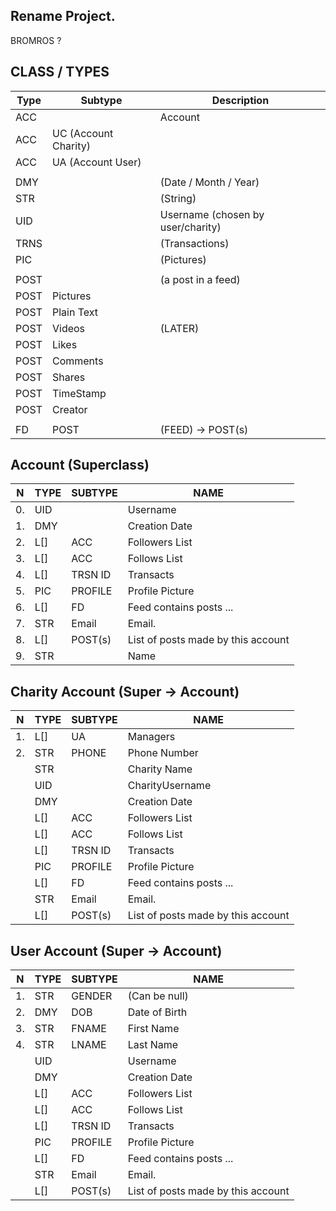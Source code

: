 ## Rename Project.

BROMROS ?

## CLASS / TYPES

| Type | Subtype              | Description                      |
| ---- | -------------------- | -------------------------------- |
| ACC  |                      | Account                          |
| ACC  | UC (Account Charity) |                                  |
| ACC  | UA (Account User)    |                                  |
|      |                      |                                  |
| DMY  |                      | (Date / Month / Year)            |
| STR  |                      | (String)                         |
| UID  |                      | Username (chosen by user/charity)|
| TRNS |                      | (Transactions)                   |
| PIC  |                      | (Pictures)                       |
|      |                      |                                  |
| POST |                      | (a post in a feed)               |
| POST | Pictures             |                                  |
| POST | Plain Text           |                                  |
| POST | Videos               | (LATER)                          |
| POST | Likes                |                                  |
| POST | Comments             |                                  |
| POST | Shares               |                                  |
| POST | TimeStamp            |                                  |
| POST | Creator              |                                  |
|      |                      |                                  |
| FD   | POST                 | (FEED) -> POST(s)                |

## Account (Superclass)

| N   | TYPE | SUBTYPE | NAME                               |
| --- | ---- | ------- | ---------------------------------- |
| 0.  | UID  |         | Username                           |
| 1.  | DMY  |         | Creation Date                      |
| 2.  | L[]  | ACC     | Followers List                     |
| 3.  | L[]  | ACC     | Follows List                       |
| 4.  | L[]  | TRSN ID | Transacts                          |
| 5.  | PIC  | PROFILE | Profile Picture                    |
| 6.  | L[]  | FD      | Feed contains posts ...            |
| 7.  | STR  | Email   | Email.                             |
| 8.  | L[]  | POST(s) | List of posts made by this account |
| 9.  | STR  |         | Name                               |

## Charity Account (Super -> Account)

| N   | TYPE | SUBTYPE | NAME                               |
| --- | ---- | ------- | ---------------------------------- |
| 1.  | L[]  | UA      | Managers                           |
| 2.  | STR  | PHONE   | Phone Number                       |
|     | STR  |         | Charity Name                       |
|     | UID  |         | CharityUsername                    |
|     | DMY  |         | Creation Date                      |
|     | L[]  | ACC     | Followers List                     |
|     | L[]  | ACC     | Follows List                       |
|     | L[]  | TRSN ID | Transacts                          |
|     | PIC  | PROFILE | Profile Picture                    |
|     | L[]  | FD      | Feed contains posts ...            |
|     | STR  | Email   | Email.                             |
|     | L[]  | POST(s) | List of posts made by this account |

## User Account (Super -> Account)

| N   | TYPE | SUBTYPE | NAME                               |
| --- | ---- | ------- | ---------------------------------- |
| 1.  | STR  | GENDER  | (Can be null)                      |
| 2.  | DMY  | DOB     | Date of Birth                      |
| 3.  | STR  | FNAME   | First Name                         |
| 4.  | STR  | LNAME   | Last Name                          |
|     | UID  |         | Username                           |
|     | DMY  |         | Creation Date                      |
|     | L[]  | ACC     | Followers List                     |
|     | L[]  | ACC     | Follows List                       |
|     | L[]  | TRSN ID | Transacts                          |
|     | PIC  | PROFILE | Profile Picture                    |
|     | L[]  | FD      | Feed contains posts ...            |
|     | STR  | Email   | Email.                             |
|     | L[]  | POST(s) | List of posts made by this account |

